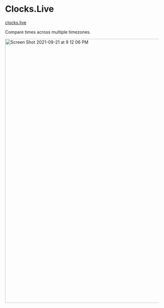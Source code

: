# Clocks.Live
[clocks.live](https://clocks.live/)

Compare times across multiple timezones.

<img width="864" alt="Screen Shot 2021-09-21 at 9 12 06 PM" src="https://user-images.githubusercontent.com/38667901/134268609-1f88b2b3-9755-4849-976e-b9ebe4082d8d.png">
